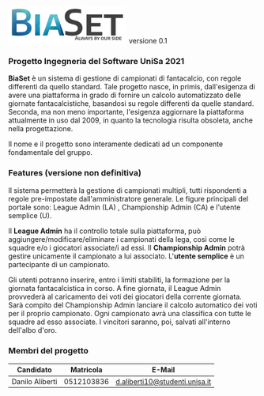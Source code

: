 ![BiaSet](https://github.com/woofz/biaset/blob/main/gitresources/logo_v1.png)
versione 0.1
### Progetto Ingegneria del Software UniSa 2021
**BiaSet** è un sistema di gestione di campionati di fantacalcio, con regole differenti da quello standard. Tale progetto nasce, in primis, dall'esigenza di avere una piattaforma in grado di fornire un calcolo automatizzato delle  giornate fantacalcistiche, basandosi su regole differenti da quelle standard. 
Seconda, ma non meno importante, l'esigenza aggiornare la piattaforma attualmente in uso dal 2009, in quanto la tecnologia risulta obsoleta, anche nella progettazione. 

Il nome e il progetto sono interamente dedicati ad un componente fondamentale del gruppo. 


### Features (versione non definitiva)
Il sistema permetterà la gestione di campionati multipli, tutti rispondenti a regole pre-impostate dall'amministratore generale. Le figure principali del portale sono: League Admin (LA) , Championship Admin (CA) e l'utente semplice (U).

Il **League Admin** ha il controllo totale sulla piattaforma, può aggiungere/modificare/eliminare i campionati della lega, così come le squadre e/o i giocatori associate/i ad essi.
Il **Championship Admin** potrà gestire unicamente il campionato a lui associato. 
L'**utente semplice** è un partecipante di un campionato.

Gli utenti potranno inserire, entro i limiti stabiliti, la formazione per la giornata fantacalcistica in corso. A fine giornata, il League Admin provvederà al caricamento dei voti dei giocatori della corrente giornata. Sarà compito del Championship Admin lanciare il calcolo automatico dei voti per il proprio campionato. 
Ogni campionato avrà una classifica con tutte le squadre ad esso associate. I vincitori saranno, poi, salvati all'interno dell'albo d'oro. 


### Membri del progetto

Candidato | Matricola | E-Mail
------------ | ------------- | -------------
Danilo Aliberti | 0512103836 | d.aliberti10@studenti.unisa.it
